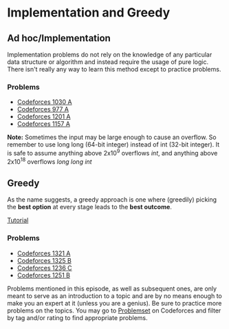 # Implementation and Greedy

## Ad hoc/Implementation
Implementation problems do not rely on the knowledge of any particular data structure or algorithm and instead require the usage of pure logic. There isn't really any way to learn this method except to practice problems.

### Problems
* [Codeforces 1030 A](https://codeforces.com/problemset/problem/1030/A)
* [Codeforces 977 A](https://codeforces.com/problemset/problem/977/A)
* [Codeforces 1201 A](https://codeforces.com/problemset/problem/1201/A)
* [Codeforces 1157 A](https://codeforces.com/contest/1157/problem/A)

**Note:** Sometimes the input may be large enough to cause an overflow. So remember to use long long (64-bit integer) instead of int (32-bit integer). It is safe to assume anything above 2x10<sup>9</sup> overflows *int*, and anything above 2x10<sup>18</sup> overflows *long long int*

## Greedy
As the name suggests, a greedy approach is one where (greedily) picking the **best option** at every stage leads to the **best outcome**.

[Tutorial](https://www.hackerearth.com/practice/algorithms/greedy/basics-of-greedy-algorithms/tutorial/)

### Problems
* [Codeforces 1321 A](https://codeforces.com/problemset/problem/1321/A)
* [Codeforces 1325 B](https://codeforces.com/problemset/problem/1325/B)
* [Codeforces 1236 C](https://codeforces.com/contest/1236/problem/C)
* [Codeforces 1251 B](https://codeforces.com/contest/1251/problem/B)

Problems mentioned in this episode, as well as subsequent ones, are only meant to serve as an introduction to a topic and are by no means enough to make you an expert at it (unless you are a genius). Be sure to practice more problems on the topics. You may go to [Problemset](https://codeforces.com/problemset) on Codeforces and filter by tag and/or rating to find appropriate problems.
